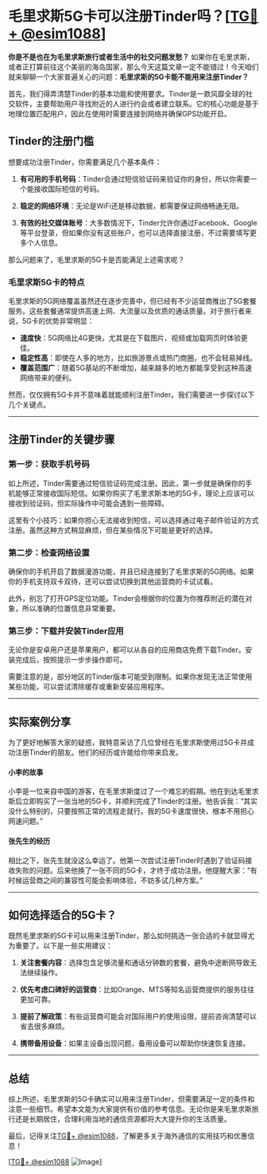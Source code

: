 # 毛里求斯5G卡可以注册Tinder吗？[[TG💪+ @esim1088](https://t.me/s/esim1088)]

**你是不是也在为毛里求斯旅行或者生活中的社交问题发愁？** 如果你在毛里求斯，或者正打算前往这个美丽的海岛国家，那么今天这篇文章一定不能错过！今天咱们就来聊聊一个大家普遍关心的问题：**毛里求斯的5G卡能不能用来注册Tinder？**

首先，我们得弄清楚Tinder的基本功能和使用要求。Tinder是一款风靡全球的社交软件，主要帮助用户寻找附近的人进行约会或者建立联系。它的核心功能是基于地理位置匹配用户，因此在使用时需要连接到网络并确保GPS功能开启。

## Tinder的注册门槛

想要成功注册Tinder，你需要满足几个基本条件：

1. **有可用的手机号码**：Tinder会通过短信验证码来验证你的身份，所以你需要一个能接收国际短信的号码。
   
2. **稳定的网络环境**：无论是WiFi还是移动数据，都需要保证网络畅通无阻。

3. **有效的社交媒体账号**：大多数情况下，Tinder允许你通过Facebook、Google等平台登录，但如果你没有这些账户，也可以选择直接注册，不过需要填写更多个人信息。

那么问题来了，毛里求斯的5G卡是否能满足上述需求呢？

### 毛里求斯5G卡的特点

毛里求斯的5G网络覆盖虽然还在逐步完善中，但已经有不少运营商推出了5G套餐服务。这些套餐通常提供高速上网、大流量以及优质的通话质量。对于旅行者来说，5G卡的优势非常明显：

- **速度快**：5G网络比4G更快，尤其是在下载图片、视频或加载网页时体验更佳。
- **稳定性高**：即使在人多的地方，比如旅游景点或热门商圈，也不会轻易掉线。
- **覆盖范围广**：随着5G基站的不断增加，越来越多的地方都能享受到这种高速网络带来的便利。

然而，仅仅拥有5G卡并不意味着就能顺利注册Tinder。我们需要进一步探讨以下几个关键点。

---

## 注册Tinder的关键步骤

### 第一步：获取手机号码

如上所述，Tinder需要通过短信验证码完成注册。因此，第一步就是确保你的手机能够正常接收国际短信。如果你购买了毛里求斯本地的5G卡，理论上应该可以接收到验证码，但实际操作中可能会遇到一些障碍。

这里有个小技巧：如果你担心无法接收到短信，可以选择通过电子邮件验证的方式注册。虽然这种方式稍显麻烦，但在某些情况下可能是更好的选择。

### 第二步：检查网络设置

确保你的手机开启了数据漫游功能，并且已经连接到了毛里求斯的5G网络。如果你的手机支持双卡双待，还可以尝试切换到其他运营商的卡试试看。

此外，别忘了打开GPS定位功能。Tinder会根据你的位置为你推荐附近的潜在对象，所以准确的位置信息非常重要。

### 第三步：下载并安装Tinder应用

无论你是安卓用户还是苹果用户，都可以从各自的应用商店免费下载Tinder。安装完成后，按照提示一步步操作即可。

需要注意的是，部分地区的Tinder版本可能受到限制。如果你发现无法正常使用某些功能，可以尝试清除缓存或重新安装应用程序。

---

## 实际案例分享

为了更好地解答大家的疑惑，我特意采访了几位曾经在毛里求斯使用过5G卡并成功注册Tinder的朋友。他们的经历或许能给你带来启发。

#### 小李的故事

小李是一位来自中国的游客，在毛里求斯度过了一个难忘的假期。他在到达毛里求斯后立即购买了一张当地的5G卡，并顺利完成了Tinder的注册。他告诉我：“其实没什么特别的，只要按照正常的流程走就行。我的5G卡速度很快，根本不用担心网速问题。”

#### 张先生的经历

相比之下，张先生就没这么幸运了。他第一次尝试注册Tinder时遇到了验证码接收失败的问题。后来他换了一张不同的5G卡，才终于成功注册。他提醒大家：“有时候运营商之间的兼容性可能会影响体验，不妨多试几种方案。”

---

## 如何选择适合的5G卡？

既然毛里求斯的5G卡可以用来注册Tinder，那么如何挑选一张合适的卡就显得尤为重要了。以下是一些实用建议：

1. **关注套餐内容**：选择包含足够流量和通话分钟数的套餐，避免中途断网导致无法继续操作。
   
2. **优先考虑口碑好的运营商**：比如Orange、MTS等知名运营商提供的服务往往更加可靠。
   
3. **提前了解政策**：有些运营商可能会对国际用户的使用设限，提前咨询清楚可以省去很多麻烦。

4. **携带备用设备**：如果主设备出现问题，备用设备可以帮助你快速恢复连接。

---

## 总结

综上所述，毛里求斯的5G卡确实可以用来注册Tinder，但需要满足一定的条件和注意一些细节。希望本文能为大家提供有价值的参考信息。无论你是来毛里求斯旅行还是长期居住，合理利用当地的通信资源都将大大提升你的生活质量。

最后，记得关注[TG💪+ @esim1088](https://t.me/s/esim1088)，了解更多关于海外通信的实用技巧和优惠信息！

[[TG💪+ @esim1088](https://t.me/s/esim1088) ![Image](https://i.postimg.cc/4NQfJmqS/Snipaste-2025-05-13-00-14-12.png)]